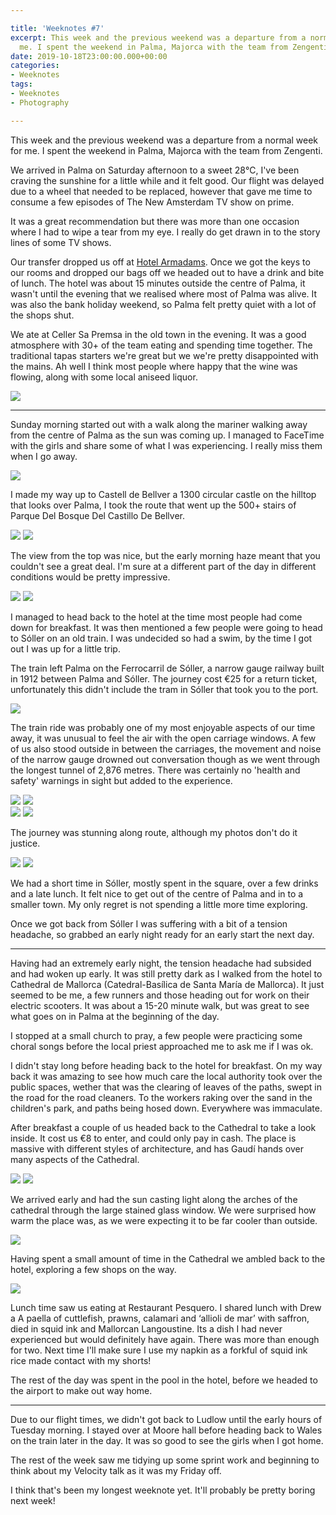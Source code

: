 ```yaml
---

title: 'Weeknotes #7'
excerpt: This week and the previous weekend was a departure from a normal week for
  me. I spent the weekend in Palma, Majorca with the team from Zengenti.
date: 2019-10-18T23:00:00.000+00:00
categories:
- Weeknotes
tags:
- Weeknotes
- Photography

---
```

This week and the previous weekend was a departure from a  normal week for me. I spent the weekend in Palma, Majorca with the team from Zengenti.

We arrived in Palma on Saturday afternoon to a sweet 28℃, I've been craving the sunshine for a little while and it felt good. Our flight was delayed due to a wheel that needed to be replaced, however that gave me time to consume a few episodes of The New Amsterdam TV show on prime.

It was a great recommendation but there was more than one occasion where I had to wipe a tear from my eye. I really do get drawn in to the story lines of some TV shows.

Our transfer dropped us off at [Hotel Armadams](https://www.hotelarmadams.com/en/). Once we got the keys to our rooms and dropped our bags off we headed out to have a drink and bite of lunch. The hotel was about 15 minutes outside the centre of Palma, it wasn't until the evening that we realised where most of Palma was alive. It was also the bank holiday weekend, so Palma felt pretty quiet with a lot of the shops shut.

We ate at Celler Sa Premsa in the old town in the evening. It was a good atmosphere with 30+ of the team eating and spending time together. The traditional tapas starters we're great but we we're pretty disappointed with the mains. Ah well I think most people where happy that the wine was flowing, along with some local aniseed liquor.

<img src="/images/photos/2019/11/group-shot-palma.jpg?nf_resize=fit&w=600" loading="lazy" />

***

Sunday morning started out with a walk along the mariner walking away from the centre of Palma as the sun was coming up. I managed to FaceTime with the girls and share some of what I was experiencing. I really miss them when I go away.

<img src="/images/photos/2019/11/palma-mariner.jpg?nf_resize=fit&w=600" loading="lazy" />

I made my way up to Castell de Bellver a 1300 circular castle on the hilltop that looks over Palma, I took the route that went up the 500+ stairs of Parque Del Bosque Del Castillo De Bellver.

<img src="/images/photos/2019/11/palma-steps-to-castle.jpg?nf_resize=fit&w=600" loading="lazy" />

<img src="/images/photos/2019/11/palma-church.jpg?nf_resize=fit&w=600" loading="lazy"/>

The view from the top was nice, but the early morning haze meant that you couldn't see a great deal. I'm sure at a different part of the day in different conditions would be pretty impressive.

<img src="/images/photos/2019/11/castle.jpg?nf_resize=fit&w=600" loading="lazy" />
<img src="/images/photos/2019/11/castell-de-bellver.jpg?nf_resize=fit&w=600" loading="lazy" />

I managed to head back to the hotel at the time most people had come down for breakfast. It was then mentioned a few people were going to head to Sóller on an old train. I was undecided so had a swim, by the time I got out I was up for a little trip.

The train left Palma on the Ferrocarril de Sóller, a narrow gauge railway built in 1912 between Palma and Sóller. The journey cost €25 for a return ticket, unfortunately this didn't include the tram in Sóller that took you to the port.

<img src="/images/photos/2019/11/on-soller-train.jpg?nf_resize=fit&w=600" loading="lazy" />

The train ride was probably one of my most enjoyable aspects of our time away, it was unusual to feel the air with the open carriage windows. A few of us also stood outside in between the carriages, the movement and noise of the narrow gauge drowned out conversation though as we went through the longest tunnel of 2,876 metres. There was certainly no 'health and safety' warnings in sight but added to the experience.

<div class="photoset mb2">
<img src="/images/photos/2019/11/dan-bnw.jpg?nf_resize=fit&w=600" loading="lazy" />
<img src="/images/photos/2019/11/danw-bnw.jpg?nf_resize=fit&w=600" loading="lazy" />
</div>

<div class="photoset">
<img src="/images/photos/2019/11/ryan-bnw.jpg?nf_resize=fit&w=600" loading="lazy" />
<img src="/images/photos/2019/11/scott-bnw.jpg?nf_resize=fit&w=600" loading="lazy" />
</div>

The journey was stunning along route, although my photos don't do it justice.

<div class="photoset">
<img src="/images/photos/2019/11/tram-statue.jpg?nf_resize=fit&w=600" loading="lazy" />
<img src="/images/photos/2019/11/trams-in-shed.jpg?nf_resize=fit&w=600" loading="lazy" />
</div>

We had a short time in Sóller, mostly spent in the square, over a few drinks and a late lunch. It felt nice to get out of the centre of Palma and in to a smaller town. My only regret is not spending a little more time exploring.

Once we got back from Sóller I was suffering with a bit of a tension headache, so grabbed an early night ready for an early start the next day.

***

Having had an extremely early night, the tension headache had subsided and had woken up early. It was still pretty dark as I walked from the hotel to Cathedral de Mallorca (Catedral-Basílica de Santa María de Mallorca). It just seemed to be me, a few runners and those heading out for work on their electric scooters. It was about a 15-20 minute walk, but was great to see what goes on in Palma at the beginning of the day.

I stopped at a small church to pray, a few people were practicing some choral songs before the local priest approached me to ask me if I was ok.

I didn't stay long before heading back to the hotel for breakfast. On my way back it was amazing to see how much care the local authority took over the public spaces, wether that was the clearing of leaves of the paths, swept in the road for the road cleaners. To the workers raking over the sand in the children's park, and paths being hosed down. Everywhere was immaculate.

After breakfast a couple of us headed back to the Cathedral to take a look inside. It cost us €8 to enter, and could only pay in cash. The place is massive with different styles of architecture, and has Gaudí hands over many aspects of the Cathedral.

<div class="photoset">
<img src="/images/photos/2019/11/cathedral.jpg?nf_resize=fit&w=600" loading="lazy" />
<img src="/images/photos/2019/11/cathedral-exterior.jpg?nf_resize=fit&w=600" loading="lazy" />
</div>

We arrived early and had the sun casting light along the arches of the cathedral through the large stained glass window. We were surprised how warm the place was, as we were expecting it to be far cooler than outside.

<img src="/images/photos/2019/11/cathedral-interior.jpg?nf_resize=fit&w=600" loading="lazy" />

Having spent a small amount of time in the Cathedral we ambled back to the hotel, exploring a few shops on the way.

<img src="/images/photos/2019/11/paella.jpg?nf_resize=fit&w=600" loading="lazy" />

Lunch time saw us eating at Restaurant Pesquero. I shared lunch with Drew a A paella of cuttlefish, prawns, calamari and ‘allioli de mar’ with saffron, died in squid ink and Mallorcan Langoustine. Its a dish I had never experienced but would definitely have again. There was more than enough for two. Next time I'll make sure I use my napkin as a forkful of squid ink rice made contact with my shorts!

The rest of the day was spent in the pool in the hotel, before we headed to the airport to make out way home.

***

Due to our flight times, we didn't got back to Ludlow until the early hours of Tuesday morning. I stayed over at Moore hall before heading back to Wales on the train later in the day. It was so good to see the girls when I got home.

The rest of the week saw me tidying up some sprint work and beginning to think about my Velocity talk as it was my Friday off.

I think that's been my longest weeknote yet. It'll probably be pretty boring next week!